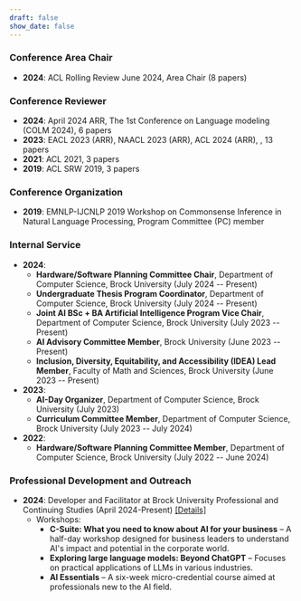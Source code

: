 ```yaml
---
draft: false
show_date: false
---
```


### Conference Area Chair
- **2024**: ACL Rolling Review June 2024, Area Chair (8 papers)

### Conference Reviewer
- **2024**: April 2024 ARR, The 1st Conference on Language modeling (COLM 2024), 6 papers
- **2023**: EACL 2023 (ARR), NAACL 2023 (ARR), ACL 2024 (ARR), , 13 papers
- **2021**: ACL 2021, 3 papers
- **2019**: ACL SRW 2019, 3 papers

### Conference Organization
- **2019**: EMNLP-IJCNLP 2019 Workshop on Commonsense Inference in Natural Language Processing, Program Committee (PC) member

### Internal Service
- **2024**: 
    - **Hardware/Software Planning Committee Chair**, Department of Computer Science, Brock University (July 2024 -- Present)
    - **Undergraduate Thesis Program Coordinator**, Department of Computer Science, Brock University (July 2024 -- Present)
    - **Joint AI BSc + BA Artificial Intelligence Program Vice Chair**, Department of Computer Science, Brock University  (July 2023 -- Present)
    - **AI Advisory Committee Member**, Brock University (June 2023 -- Present)
    - **Inclusion, Diversity, Equitability, and Accessibility (IDEA) Lead Member**, Faculty of Math and Sciences, Brock University (June 2023 -- Present)
- **2023**: 
    - **AI-Day Organizer**, Department of Computer Science, Brock University (July 2023)
    - **Curriculum Committee Member**, Department of Computer Science, Brock University (July 2023 -- July 2024)
- **2022**:
    - **Hardware/Software Planning Committee Member**, Department of Computer Science, Brock University (July 2022 -- June 2024)

### Professional Development and Outreach
- **2024**: 
    Developer and Facilitator at Brock University Professional and Continuing Studies (April 2024-Present) [[Details]](https://brocku.ca/brock-news/2024/03/brock-pcs-launches-ai-programming-for-business-professionals/)
    - Workshops:
        - **C-Suite: What you need to know about AI for your business** – A half-day workshop designed for business leaders to understand AI's impact and potential in the corporate world. 
        - **Exploring large language models: Beyond ChatGPT** – Focuses on practical applications of LLMs in various industries.
        - **AI Essentials** – A six-week micro-credential course aimed at professionals new to the AI field.